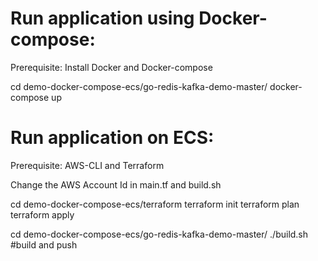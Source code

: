 # Run application using Docker-compose:

Prerequisite:
Install Docker and Docker-compose

cd demo-docker-compose-ecs/go-redis-kafka-demo-master/
docker-compose up 

# Run application on ECS:

Prerequisite:
AWS-CLI and Terraform 

Change the AWS Account Id in main.tf and build.sh 

cd demo-docker-compose-ecs/terraform
terraform init
terraform plan 
terraform apply

cd demo-docker-compose-ecs/go-redis-kafka-demo-master/
./build.sh #build and push
